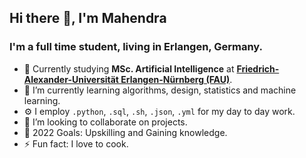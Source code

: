 <!--
**Mahendra114027/Mahendra114027** is a ✨ _special_ ✨ repository because its `README.md` (this file) appears on your GitHub profile.

Here are some ideas to get you started:

- 🔭 I’m currently working on ...
- 🌱 I’m currently learning ...
- 👯 I’m looking to collaborate on ...
- 🤔 I’m looking for help with ...
- 💬 Ask me about ...
- 📫 How to reach me: ...
- 😄 Pronouns: ...
- ⚡ Fun fact: ...
-->

## Hi there 👋, I'm Mahendra
### I'm a full time student, living in Erlangen, Germany.

- 🔭 Currently studying **MSc. Artificial Intelligence** at **[Friedrich-Alexander-Universität Erlangen-Nürnberg (FAU)][fau]**.
- 🌱 I’m currently learning algorithms, design, statistics and machine learning.
- ⚙️ I employ `.python`, `.sql`, `.sh`, `.json`, `.yml` for my day to day work.
- 👯 I’m looking to collaborate on projects.
- 🥅 2022 Goals: Upskilling and Gaining knowledge.
- ⚡ Fun fact: I love to cook.

<br />

[fau]: https://www.fau.eu/
